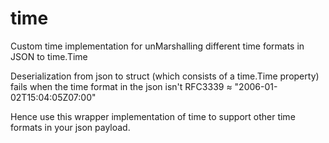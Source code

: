 # time
Custom time implementation for unMarshalling different time formats in JSON to time.Time

Deserialization from json to struct (which consists of a time.Time property) fails when the time format in the json isn't 
RFC3339 ≈ "2006-01-02T15:04:05Z07:00"

Hence use this wrapper implementation of time to support other time formats in your json payload.
